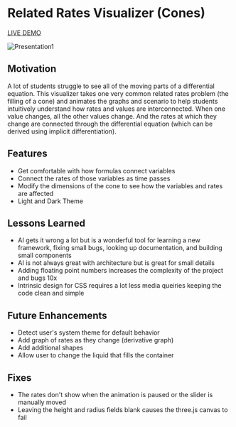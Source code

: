 # Related Rates Visualizer (Cones)

[LIVE DEMO](https://rennacarver.github.io/Cone-Related-Rates-Visualizer/)

![Presentation1](https://github.com/user-attachments/assets/d23f2c4f-792b-472a-a4d6-bedab591a24e)

## Motivation

A lot of students struggle to see all of the moving parts of a differential equation. This visualizer takes one very common related rates problem (the filling of a cone) and animates the graphs and scenario to help students intuitively understand how rates and values are interconnected. When one value changes, all the other values change. And the rates at which they change are connected through the differential equation (which can be derived using implicit differentiation).

## Features

- Get comfortable with how formulas connect variables
- Connect the rates of those variables as time passes
- Modify the dimensions of the cone to see how the variables and rates are affected
- Light and Dark Theme

## Lessons Learned

- AI gets it wrong a lot but is a wonderful tool for learning a new framework, fixing small bugs, looking up documentation, and building small components
- AI is not always great with architecture but is great for small details
- Adding floating point numbers increases the complexity of the project and bugs 10x
- Intrinsic design for CSS requires a lot less media queiries keeping the code clean and simple

## Future Enhancements

- Detect user's system theme for default behavior
- Add graph of rates as they change (derivative graph)
- Add additional shapes
- Allow user to change the liquid that fills the container

## Fixes

- The rates don't show when the animation is paused or the slider is manually moved
- Leaving the height and radius fields blank causes the three.js canvas to fail

